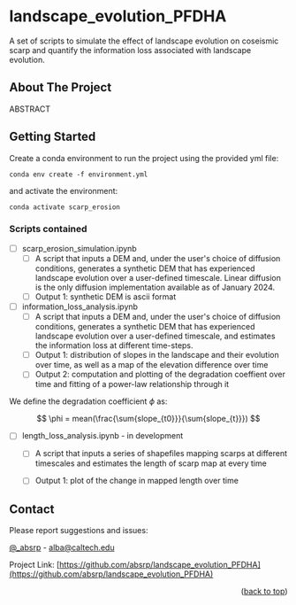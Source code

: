 # landscape_evolution_PFDHA
A set of scripts to simulate the effect of landscape evolution on coseismic scarp and quantify the information loss associated with landscape evolution.

<!-- ABOUT THE PROJECT -->
## About The Project
ABSTRACT

<!-- GETTING STARTED -->
## Getting Started

Create a conda environment to run the project using the provided yml file: 
```
conda env create -f environment.yml
```
and activate the environment: 
```
conda activate scarp_erosion
```
<!-- ROADMAP -->
### Scripts contained

- [ ] scarp_erosion_simulation.ipynb
    - [ ] A script that inputs a DEM and, under the user's choice of diffusion conditions, generates a synthetic DEM that has experienced landscape evolution over a     user-defined timescale. Linear diffusion is the only diffusion implementation available as of January 2024. 
    - [ ] Output 1: synthetic DEM is ascii format

- [ ] information_loss_analysis.ipynb
    - [ ] A script that inputs a DEM and, under the user's choice of diffusion conditions, generates a synthetic DEM that has experienced landscape evolution over a     user-defined timescale, and estimates the information loss at different time-steps.
    - [ ] Output 1: distribution of slopes in the landscape and their evolution over time, as well as a map of the elevation difference over time
    - [ ] Output 2: computation and plotting of the degradation coeffient over time and fitting of a power-law relationship through it

We define the degradation coefficient $\phi$ as:

$$
\phi = mean(\frac{\sum{slope_{t0}}}{\sum{slope_{t}}})
$$
  
- [ ] length_loss_analysis.ipynb - in development
    - [ ] A script that inputs a series of shapefiles mapping scarps at different timescales and estimates the length of scarp map at every time
    - [ ] Output 1: plot of the change in mapped length over time



<!-- CONTACT -->
## Contact

Please report suggestions and issues:

[@_absrp](https://twitter.com/_absrp) - alba@caltech.edu

Project Link: [https://github.com/absrp/landscape_evolution_PFDHA](https://github.com/absrp/landscape_evolution_PFDHA)

<p align="right">(<a href="#readme-top">back to top</a>)</p>

